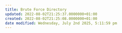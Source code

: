 ```yaml
---
title: Brute Force Directory
updated: 2022-08-02T21:25:37.0000000+01:00
created: 2022-08-02T21:25:08.0000000+01:00
date modified: Wednesday, July 2nd 2025, 5:11:59 pm
---
```



